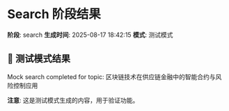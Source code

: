 # Search 阶段结果

**阶段**: search
**生成时间**: 2025-08-17 18:42:15
**模式**: 测试模式

## 📝 测试模式结果

Mock search completed for topic: 区块链技术在供应链金融中的智能合约与风险控制应用

**注意**: 这是测试模式生成的内容，用于验证功能。